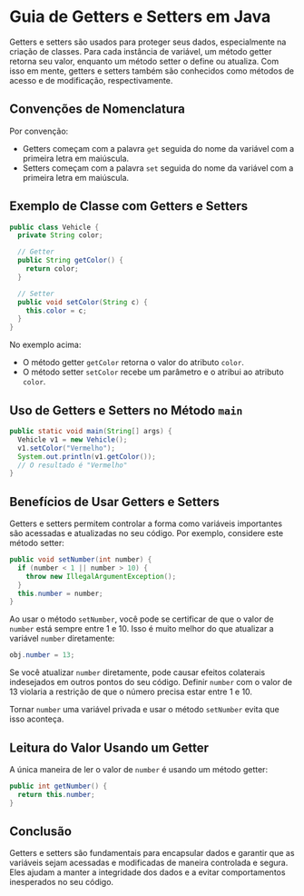 # Guia de Getters e Setters em Java

Getters e setters são usados para proteger seus dados, especialmente na criação de classes. Para cada instância de variável, um método getter retorna seu valor, enquanto um método setter o define ou atualiza. Com isso em mente, getters e setters também são conhecidos como métodos de acesso e de modificação, respectivamente.

## Convenções de Nomenclatura

Por convenção:

- Getters começam com a palavra `get` seguida do nome da variável com a primeira letra em maiúscula.
- Setters começam com a palavra `set` seguida do nome da variável com a primeira letra em maiúscula.

## Exemplo de Classe com Getters e Setters

```java
public class Vehicle {
  private String color;

  // Getter
  public String getColor() {
    return color;
  }

  // Setter
  public void setColor(String c) {
    this.color = c;
  }
}
```

No exemplo acima:

- O método getter `getColor` retorna o valor do atributo `color`.
- O método setter `setColor` recebe um parâmetro e o atribui ao atributo `color`.

## Uso de Getters e Setters no Método `main`

```java
public static void main(String[] args) {
  Vehicle v1 = new Vehicle();
  v1.setColor("Vermelho");
  System.out.println(v1.getColor());
  // O resultado é "Vermelho"
}
```

## Benefícios de Usar Getters e Setters

Getters e setters permitem controlar a forma como variáveis importantes são acessadas e atualizadas no seu código. Por exemplo, considere este método setter:

```java
public void setNumber(int number) {
  if (number < 1 || number > 10) {
    throw new IllegalArgumentException();
  }
  this.number = number;
}
```

Ao usar o método `setNumber`, você pode se certificar de que o valor de `number` está sempre entre 1 e 10. Isso é muito melhor do que atualizar a variável `number` diretamente:

```java
obj.number = 13;
```

Se você atualizar `number` diretamente, pode causar efeitos colaterais indesejados em outros pontos do seu código. Definir `number` com o valor de 13 violaria a restrição de que o número precisa estar entre 1 e 10.

Tornar `number` uma variável privada e usar o método `setNumber` evita que isso aconteça.

## Leitura do Valor Usando um Getter

A única maneira de ler o valor de `number` é usando um método getter:

```java
public int getNumber() {
  return this.number;
}
```

## Conclusão

Getters e setters são fundamentais para encapsular dados e garantir que as variáveis sejam acessadas e modificadas de maneira controlada e segura. Eles ajudam a manter a integridade dos dados e a evitar comportamentos inesperados no seu código.
